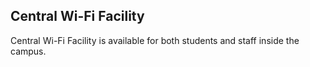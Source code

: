 <div align="left" class="contentDiv">
<h2>Central Wi-Fi Facility</h2><!-- <div  style="width:620px; float:right; margin-left:20px;"><img src="images/co-opsoc.jpg" alt="Co-operative Society at UCEK" style="border-radius:2%; "></div>  -->
<p>Central Wi-Fi Facility is available for both students and staff inside the campus.</p>
</div>